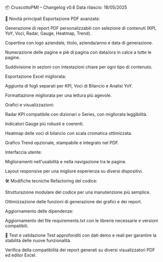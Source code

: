 📦 CruscottoPMI – Changelog v0.6
Data rilascio: 18/05/2025

🚀 Novità principali
Esportazione PDF avanzata:

Generazione di report PDF personalizzabili con selezione di contenuti (KPI, YoY, Voci, Radar, Gauge, Heatmap, Trend).

Copertina con logo aziendale, titolo, azienda/anno e data di generazione.

Numerazione delle pagine e piè di pagina con data/ora in calce a tutte le pagine.

Suddivisione in sezioni con intestazioni chiare per ogni tipo di contenuto.

Esportazione Excel migliorata:

Aggiunta di fogli separati per KPI, Voci di Bilancio e Analisi YoY.

Formattazione migliorata per una lettura più agevole.

Grafici e visualizzazioni:

Radar KPI compatibile con dizionari o Series, con migliorata leggibilità.

Indicatori Gauge più robusti e coerenti.

Heatmap delle voci di bilancio con scala cromatica ottimizzata.

Grafico Trend opzionale, stampabile e integrato nel PDF.

Interfaccia utente:

Miglioramenti nell'usabilità e nella navigazione tra le pagine.

Layout responsive per una migliore esperienza su diversi dispositivi.

🛠️ Modifiche tecniche
Refactoring del codice:

Strutturazione modulare del codice per una manutenzione più semplice.

Ottimizzazione delle funzioni di generazione dei grafici e dei report.

Aggiornamento delle dipendenze:

Aggiornamento del file requirements.txt con le librerie necessarie e versioni compatibili.

🧪 Test e validazione
Test approfonditi con dati demo e reali per garantire la stabilità delle nuove funzionalità.

Verifica della compatibilità dei report generati su diversi visualizzatori PDF ed editor Excel.